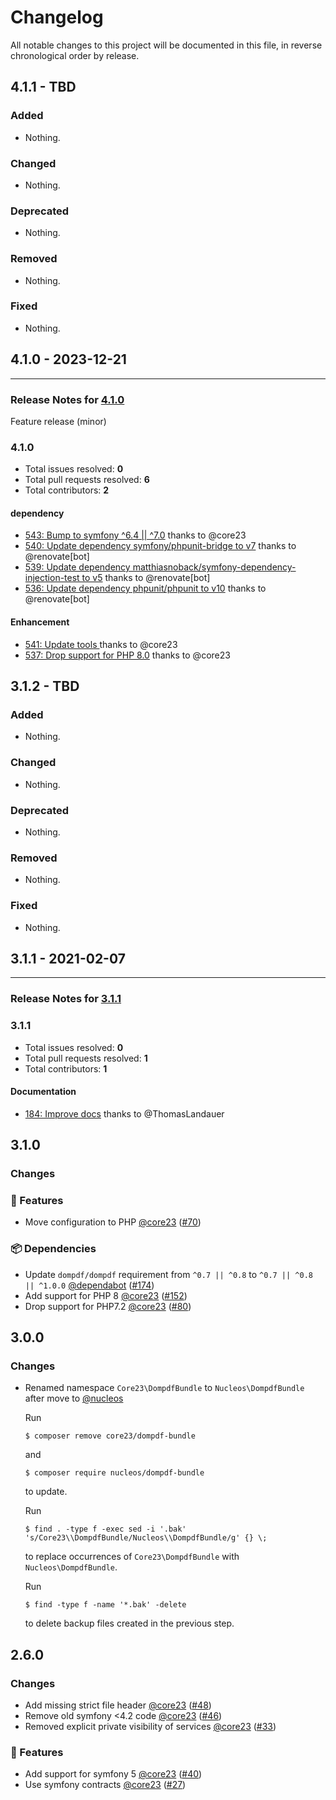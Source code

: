 # Changelog

All notable changes to this project will be documented in this file, in reverse chronological order by release.

## 4.1.1 - TBD

### Added

- Nothing.

### Changed

- Nothing.

### Deprecated

- Nothing.

### Removed

- Nothing.

### Fixed

- Nothing.

## 4.1.0 - 2023-12-21


-----

### Release Notes for [4.1.0](https://github.com/nucleos/NucleosDompdfBundle/milestone/8)

Feature release (minor)

### 4.1.0

- Total issues resolved: **0**
- Total pull requests resolved: **6**
- Total contributors: **2**

#### dependency

 - [543: Bump to symfony ^6.4 || ^7.0](https://github.com/nucleos/NucleosDompdfBundle/pull/543) thanks to @core23
 - [540: Update dependency symfony/phpunit-bridge to v7](https://github.com/nucleos/NucleosDompdfBundle/pull/540) thanks to @renovate[bot]
 - [539: Update dependency matthiasnoback/symfony-dependency-injection-test to v5](https://github.com/nucleos/NucleosDompdfBundle/pull/539) thanks to @renovate[bot]
 - [536: Update dependency phpunit/phpunit to v10](https://github.com/nucleos/NucleosDompdfBundle/pull/536) thanks to @renovate[bot]

#### Enhancement

 - [541: Update tools ](https://github.com/nucleos/NucleosDompdfBundle/pull/541) thanks to @core23
 - [537: Drop support for PHP 8.0](https://github.com/nucleos/NucleosDompdfBundle/pull/537) thanks to @core23

## 3.1.2 - TBD

### Added

- Nothing.

### Changed

- Nothing.

### Deprecated

- Nothing.

### Removed

- Nothing.

### Fixed

- Nothing.

## 3.1.1 - 2021-02-07


-----

### Release Notes for [3.1.1](https://github.com/nucleos/NucleosDompdfBundle/milestone/1)



### 3.1.1

- Total issues resolved: **0**
- Total pull requests resolved: **1**
- Total contributors: **1**

#### Documentation

 - [184: Improve docs](https://github.com/nucleos/NucleosDompdfBundle/pull/184) thanks to @ThomasLandauer

## 3.1.0

### Changes

### 🚀 Features

- Move configuration to PHP [@core23] ([#70])

### 📦 Dependencies

- Update `dompdf/dompdf` requirement from `^0.7 || ^0.8` to `^0.7 || ^0.8 || ^1.0.0` [@dependabot] ([#174])
- Add support for PHP 8 [@core23] ([#152])
- Drop support for PHP7.2 [@core23] ([#80])

## 3.0.0

### Changes

* Renamed namespace `Core23\DompdfBundle` to `Nucleos\DompdfBundle` after move to [@nucleos]

  Run

  ```
  $ composer remove core23/dompdf-bundle
  ```

  and

  ```
  $ composer require nucleos/dompdf-bundle
  ```

  to update.

  Run

  ```
  $ find . -type f -exec sed -i '.bak' 's/Core23\\DompdfBundle/Nucleos\\DompdfBundle/g' {} \;
  ```

  to replace occurrences of `Core23\DompdfBundle` with `Nucleos\DompdfBundle`.

  Run

  ```
  $ find -type f -name '*.bak' -delete
  ```

  to delete backup files created in the previous step.

## 2.6.0

### Changes

- Add missing strict file header [@core23] ([#48])
- Remove old symfony <4.2 code [@core23] ([#46])
- Removed explicit private visibility of services [@core23] ([#33])

### 🚀 Features

- Add support for symfony 5 [@core23] ([#40])
- Use symfony contracts [@core23] ([#27])

[#48]: https://github.com/nucleos/NucleosDompdfBundle/pull/48
[#46]: https://github.com/nucleos/NucleosDompdfBundle/pull/46
[#40]: https://github.com/nucleos/NucleosDompdfBundle/pull/40
[#33]: https://github.com/nucleos/NucleosDompdfBundle/pull/33
[#27]: https://github.com/nucleos/NucleosDompdfBundle/pull/27
[@nucleos]: https://github.com/nucleos
[@core23]: https://github.com/core23
[#174]: https://github.com/nucleos/NucleosDompdfBundle/pull/174
[#152]: https://github.com/nucleos/NucleosDompdfBundle/pull/152
[#80]: https://github.com/nucleos/NucleosDompdfBundle/pull/80
[#70]: https://github.com/nucleos/NucleosDompdfBundle/pull/70
[@dependabot]: https://github.com/dependabot
